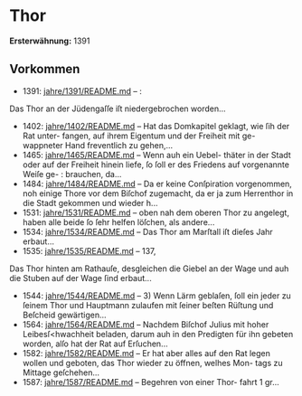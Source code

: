# Thor

**Ersterwähnung:** 1391

## Vorkommen
- 1391: [jahre/1391/README.md](../jahre/1391/README.md) – :

Das Thor an der Jüdengaſſe iſt niedergebrochen
worden...
- 1402: [jahre/1402/README.md](../jahre/1402/README.md) – Hat das Domkapitel geklagt, wie ſih der Rat unter-
fangen, auf ihrem Eigentum und der Freiheit mit ge-
wappneter Hand freventlich zu gehen,...
- 1465: [jahre/1465/README.md](../jahre/1465/README.md) – Wenn auh ein Uebel-
thäter in der Stadt oder auf der Freiheit hinein liefe,
ſo ſoll er des Friedens auf vorgenannte Weiſe ge- :
brauchen, da...
- 1484: [jahre/1484/README.md](../jahre/1484/README.md) – Da er keine Conſpiration vorgenommen, noh einige Thore
vor dem Biſchof zugemacht, da er ja zum Herrenthor in
die Stadt gekommen und wieder h...
- 1531: [jahre/1531/README.md](../jahre/1531/README.md) – oben nah dem oberen
Thor zu angelegt, haben alle beide ſo ſehr helfen löſchen,
als andere...
- 1534: [jahre/1534/README.md](../jahre/1534/README.md) – Das Thor am Marſtall iſt dieſes Jahr erbaut...
- 1535: [jahre/1535/README.md](../jahre/1535/README.md) – 137,

Das Thor hinten am Rathauſe, desgleichen die Giebel
an der Wage und auh die Stuben auf der Wage ſind
erbaut...
- 1544: [jahre/1544/README.md](../jahre/1544/README.md) – 3) Wenn Lärm geblaſen, ſoll ein jeder zu ſeinem Thor
und Hauptmann zulaufen mit ſeiner beſten Rüſtung und
Beſcheid gewärtigen...
- 1564: [jahre/1564/README.md](../jahre/1564/README.md) – Nachdem Biſchof Julius mit hoher Leibesſ<hwachheit
beladen, darum auh in den Predigten für ihn gebeten
worden, alſo hat der Rat auf Erſuchen...
- 1582: [jahre/1582/README.md](../jahre/1582/README.md) – Er hat aber alles auf den Rat legen wollen
und geboten, das Thor wieder zu öffnen, welhes Mon-
tags zu Mittage geſchehen...
- 1587: [jahre/1587/README.md](../jahre/1587/README.md) – Begehren von einer Thor-
fahrt 1 gr...

